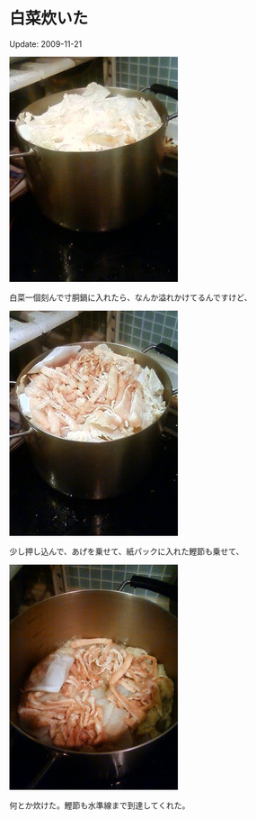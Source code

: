 # 白菜炊いた

Update: 2009-11-21

![](20091121_0.jpg)

白菜一個刻んで寸胴鍋に入れたら、なんか溢れかけてるんですけど、

![](20091121_1.jpg)

少し押し込んで、あげを乗せて、紙パックに入れた鰹節も乗せて、

![](20091121_2.jpg)

何とか炊けた。鰹節も水準線まで到達してくれた。
